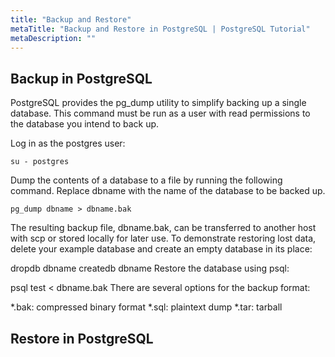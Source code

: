 ```yaml
---
title: "Backup and Restore"
metaTitle: "Backup and Restore in PostgreSQL | PostgreSQL Tutorial"
metaDescription: ""
---
```


## Backup in PostgreSQL

PostgreSQL provides the pg_dump utility to simplify backing up a single database. This command must be run as a user with read permissions to the database you intend to back up.

Log in as the postgres user:

```
su - postgres
```

Dump the contents of a database to a file by running the following command. Replace dbname with the name of the database to be backed up.

```
pg_dump dbname > dbname.bak
```

The resulting backup file, dbname.bak, can be transferred to another host with scp or stored locally for later use.
To demonstrate restoring lost data, delete your example database and create an empty database in its place:

dropdb dbname
createdb dbname
Restore the database using psql:

psql test < dbname.bak
There are several options for the backup format:

*.bak: compressed binary format
*.sql: plaintext dump
*.tar: tarball


## Restore in PostgreSQL